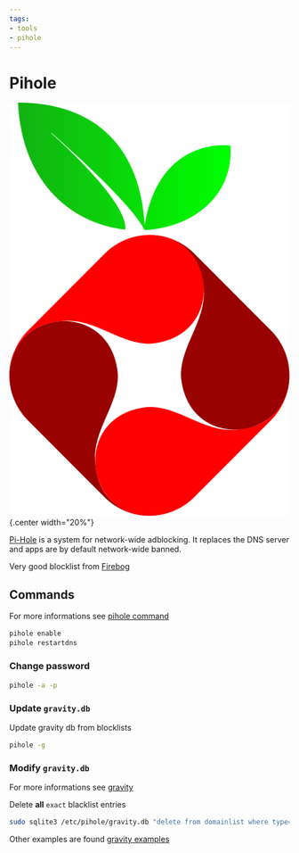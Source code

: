 ```yaml
---
tags:
- tools
- pihole
---
```

#  Pihole

![](img/logo.svg){.center width="20%"}

[Pi-Hole](https://pi-hole.net/) is a system for network-wide adblocking. It replaces the DNS server and apps are by default network-wide banned.

Very good blocklist from [Firebog](https://firebog.net/)

## Commands

For more informations see [pihole command](https://docs.pi-hole.net/core/pihole-command/)

``` bash
pihole enable
pihole restartdns
```

### Change password

``` bash
pihole -a -p
```

### Update `gravity.db`

Update gravity db from blocklists

``` bash
pihole -g
```

### Modify `gravity.db`

For more informations see [gravity](https://docs.pi-hole.net/database/gravity/)

Delete **all** `exact` blacklist entries

``` bash
sudo sqlite3 /etc/pihole/gravity.db "delete from domainlist where type=1;"
```

Other examples are found [gravity examples](https://docs.pi-hole.net/database/gravity/example/)
